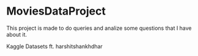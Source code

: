 # MoviesDataProject

This project is made to do queries and analize some questions that I have about it.

Kaggle Datasets ft. harshitshankhdhar
